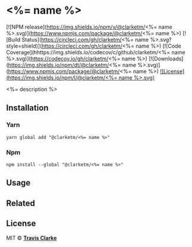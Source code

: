 # <%= name %>

[![NPM release](https://img.shields.io/npm/v/@clarketm/<%= name %>.svg)](https://www.npmjs.com/package/@clarketm/<%= name %>)
[![Build Status](https://circleci.com/gh/clarketm/<%= name %>.svg?style=shield)](https://circleci.com/gh/clarketm/<%= name %>)
[![Code Coverage](hhttps://img.shields.io/codecov/c/github/clarketm/<%= name %>.svg)](https://codecov.io/gh/clarketm/<%= name %>)
[![Downloads](https://img.shields.io/npm/dt/@clarketm/<%= name %>.svg)](https://www.npmjs.com/package/@clarketm/<%= name %>)
[![License](https://img.shields.io/npm/l/@clarketm/<%= name %>.svg)](LICENSE.md)

<%= description %>

## Installation

### Yarn

```shell
yarn global add "@clarketm/<%= name %>"
```

### Npm

```shell
npm install --global "@clarketm/<%= name %>"
```

## Usage

## Related

## License

MIT &copy; [**Travis Clarke**](https://blog.travismclarke.com/)
